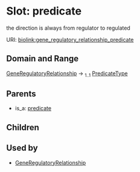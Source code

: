 
# Slot: predicate


the direction is always from regulator to regulated

URI: [biolink:gene_regulatory_relationship_predicate](https://w3id.org/biolink/vocab/gene_regulatory_relationship_predicate)


## Domain and Range

[GeneRegulatoryRelationship](GeneRegulatoryRelationship.md) &#8594;  <sub>1..1</sub> [PredicateType](types/PredicateType.md)

## Parents

 *  is_a: [predicate](predicate.md)

## Children


## Used by

 * [GeneRegulatoryRelationship](GeneRegulatoryRelationship.md)
